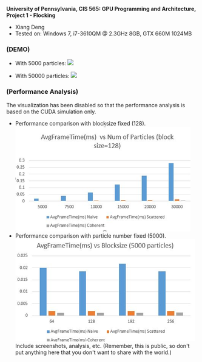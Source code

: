 **University of Pennsylvania, CIS 565: GPU Programming and Architecture,
Project 1 - Flocking**

* Xiang Deng
* Tested on: Windows 7, i7-3610QM @ 2.3GHz 8GB, GTX 660M 1024MB 

### (DEMO)

* With 5000 particles:
![](images/5000.gif)

* With 50000 particles:
![](images/50000.gif)

### (Performance Analysis)
The visualization has been disabled so that the performance analysis is based on the CUDA simulation only.
* Performance comparison with blocksize fixed (128).
![](images/performance-1.JPG)
* Performance comparison with particle number fixed (5000).
![](images/performance-2.JPG)
Include screenshots, analysis, etc. (Remember, this is public, so don't put
anything here that you don't want to share with the world.)
